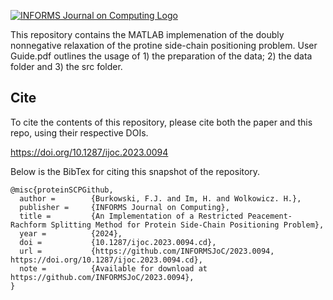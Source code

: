 [![INFORMS Journal on Computing Logo](https://INFORMSJoC.github.io/logos/INFORMS_Journal_on_Computing_Header.jpg)](https://pubsonline.informs.org/journal/ijoc)

This repository contains the MATLAB implemenation of the doubly nonnegative relaxation of the protine side-chain positioning problem. 
User Guide.pdf outlines the usage of 1) the preparation of the data; 2) the data folder and 3) the src folder. 

## Cite

To cite the contents of this repository, please cite both the paper and this repo, using their respective DOIs.

https://doi.org/10.1287/ijoc.2023.0094

Below is the BibTex for citing this snapshot of the repository.

```
@misc{proteinSCPGithub,
  author =        {Burkowski, F.J. and Im, H. and Wolkowicz. H.},
  publisher =     {INFORMS Journal on Computing},
  title =         {An Implementation of a Restricted Peacement-Rachform Splitting Method for Protein Side-Chain Positioning Problem},
  year =          {2024},
  doi =           {10.1287/ijoc.2023.0094.cd},
  url =           {https://github.com/INFORMSJoC/2023.0094, https://doi.org/10.1287/ijoc.2023.0094.cd},
  note =          {Available for download at https://github.com/INFORMSJoC/2023.0094},
}  
```

